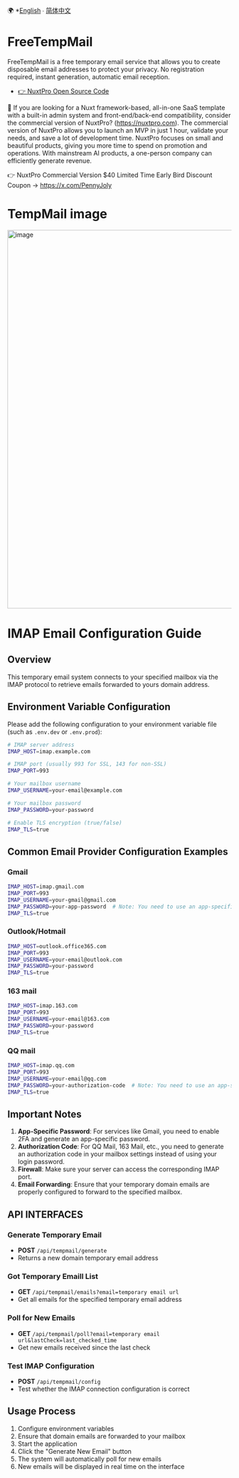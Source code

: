 🌍 *[English](README.md) ∙ [简体中文](README_zh.md) 

# FreeTempMail

FreeTempMail is a free temporary email service that allows you to create disposable email addresses to protect your privacy. No registration required, instant generation, automatic email reception.

- [👉 NuxtPro Open Source Code](https://github.com/PennyJoly/NuxtPro)

🚀 If you are looking for a Nuxt framework-based, all-in-one SaaS template with a built-in admin system and front-end/back-end compatibility, consider the commercial version of NuxtPro? (https://nuxtpro.com). The commercial version of NuxtPro allows you to launch an MVP in just 1 hour, validate your needs, and save a lot of development time. NuxtPro focuses on small and beautiful products, giving you more time to spend on promotion and operations. With mainstream AI products, a one-person company can efficiently generate revenue.

👉 NuxtPro Commercial Version $40 Limited Time Early Bird Discount Coupon -> https://x.com/PennyJoly

# TempMail image

<img width="1404" height="849" alt="image" src="https://github.com/user-attachments/assets/e49b146c-c99d-49ba-a4fe-cc8c2eb6c2aa" />

# IMAP Email Configuration Guide

## Overview

This temporary email system connects to your specified mailbox via the IMAP protocol to retrieve emails forwarded to yours domain address.

## Environment Variable Configuration

Please add the following configuration to your environment variable file (such as `.env.dev` or `.env.prod`):

```bash
# IMAP server address
IMAP_HOST=imap.example.com

# IMAP port (usually 993 for SSL, 143 for non-SSL)
IMAP_PORT=993

# Your mailbox username
IMAP_USERNAME=your-email@example.com

# Your mailbox password
IMAP_PASSWORD=your-password

# Enable TLS encryption (true/false)
IMAP_TLS=true
```

## Common Email Provider Configuration Examples

### Gmail
```bash
IMAP_HOST=imap.gmail.com
IMAP_PORT=993
IMAP_USERNAME=your-gmail@gmail.com
IMAP_PASSWORD=your-app-password  # Note: You need to use an app-specific password
IMAP_TLS=true
```

### Outlook/Hotmail
```bash
IMAP_HOST=outlook.office365.com
IMAP_PORT=993
IMAP_USERNAME=your-email@outlook.com
IMAP_PASSWORD=your-password
IMAP_TLS=true
```

### 163 mail
```bash
IMAP_HOST=imap.163.com
IMAP_PORT=993
IMAP_USERNAME=your-email@163.com
IMAP_PASSWORD=your-password
IMAP_TLS=true
```

### QQ mail
```bash
IMAP_HOST=imap.qq.com
IMAP_PORT=993
IMAP_USERNAME=your-email@qq.com
IMAP_PASSWORD=your-authorization-code  # Note: You need to use an app-specific password
IMAP_TLS=true
```

## Important Notes

1. **App-Specific Password**: For services like Gmail, you need to enable 2FA and generate an app-specific password.
2. **Authorization Code**: For QQ Mail, 163 Mail, etc., you need to generate an authorization code in your mailbox settings instead of using your login password.
3. **Firewall**: Make sure your server can access the corresponding IMAP port.
4. **Email Forwarding**: Ensure that your temporary domain emails are properly configured to forward to the specified mailbox.

## API INTERFACES

### Generate Temporary Email
- **POST** `/api/tempmail/generate`
- Returns a new domain temporary email address

### Got Temporary Emaill List
- **GET** `/api/tempmail/emails?email=temporary email url`
- Get all emails for the specified temporary email address

### Poll for New Emails
- **GET** `/api/tempmail/poll?email=temporary email url&lastCheck=last_checked_time`
- Get new emails received since the last check

### Test IMAP Configuration
- **POST** `/api/tempmail/config`
- Test whether the IMAP connection configuration is correct

## Usage Process

1. Configure environment variables
2. Ensure that domain emails are forwarded to your mailbox
3. Start the application
4. Click the "Generate New Email" button
5. The system will automatically poll for new emails
6. New emails will be displayed in real time on the interface
